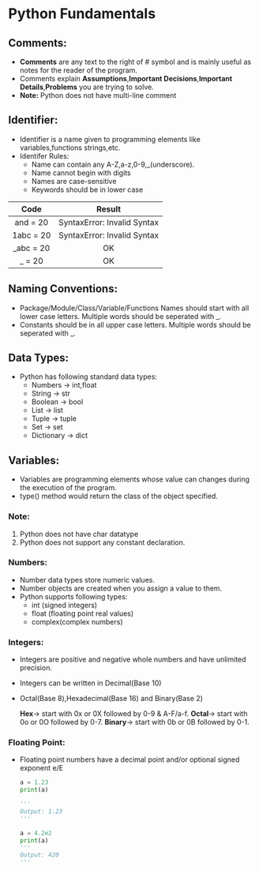 # Python Fundamentals

## Comments:
* __Comments__ are any text to the right of # symbol and is mainly useful as notes for the reader of the program.
* Comments explain __Assumptions__,__Important Decisions__,__Important Details__,__Problems__ you are trying to solve.
* __Note:__ Python does not have multi-line comment

## Identifier:
* Identifier is a name given to programming elements like variables,functions strings,etc.
* Identifer Rules:
  * Name can contain any A-Z,a-z,0-9,_(underscore).
  * Name cannot begin with digits
  * Names are case-sensitive
  * Keywords should be in lower case

| Code      | Result |
| :-----------: | :-----------: |
|  and = 20      | SyntaxError: Invalid Syntax       |
| 1abc = 20   | SyntaxError: Invalid Syntax       |
| _abc = 20 | OK|
| _ = 20| OK|


## Naming Conventions:

* Package/Module/Class/Variable/Functions Names should start with all lower case letters. Multiple words should be seperated with _.
* Constants should be in all upper case letters. Multiple words should be seperated with _.

## Data Types:
* Python has following standard data types:
  * Numbers -> int,float
  * String -> str
  * Boolean -> bool
  * List -> list
  * Tuple -> tuple
  * Set -> set
  * Dictionary -> dict

## Variables:
* Variables are programming elements whose value can changes during the execution of the program.
* type() method would return the class of the object specified.

### Note:
1. Python does not have char datatype
2. Python does not support any constant declaration.


### Numbers:

* Number data types store numeric values.
* Number objects are created when you assign a value to them.
* Python supports following types:
  * int (signed integers)
  * float (floating point real values)
  * complex(complex numbers)

### Integers:

* Integers are positive and negative whole numbers and have unlimited precision.
* Integers can be written in Decimal(Base 10)
* Octal(Base 8),Hexadecimal(Base 16) and Binary(Base 2)
  

  **Hex**-> start with 0x or 0X followed by 0-9 & A-F/a-f.
  **Octal**-> start with 0o or 0O followed by 0-7.
  **Binary**-> start with 0b or 0B followed by 0-1.

### Floating Point:

* Floating point numbers have a decimal point and/or optional signed exponent e/E
  
  ```python
  a = 1.23
  print(a)

  '''
  Output: 1.23
  '''
  ```
  ```python
  a = 4.2e2
  print(a)
  '''
  Output: 420
  '''
  ```